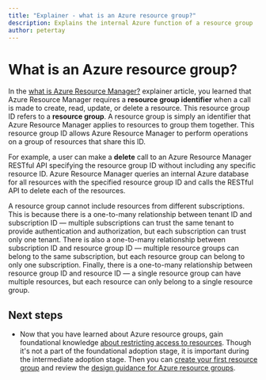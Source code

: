 ```yaml
---
title: "Explainer - what is an Azure resource group?"
description: Explains the internal Azure function of a resource group
author: petertay
---
```


# What is an Azure resource group?

In the [what is Azure Resource Manager?](resource-manager-explainer.md) explainer article, you learned that Azure Resource Manager requires a **resource group identifier** when a call is made to create, read, update, or delete a resource. This resource group ID refers to a **resource group**. A resource group is simply an identifier that Azure Resource Manager applies to resources to group them together. This resource group ID allows Azure Resource Manager to perform operations on a group of resources that share this ID.

For example, a user can make a **delete** call to an Azure Resource Manager RESTful API specifying the resource group ID without including any specific resource ID. Azure Resource Manager queries an internal Azure database for all resources with the specified resource group ID and calls the RESTful API to delete each of the resources.

A resource group cannot include resources from different subscriptions. This is because there is a one-to-many relationship between tenant ID and subscription ID &mdash; multiple subscriptions can trust the same tenant to provide authentication and authorization, but each subscription can trust only one tenant. There is also a one-to-many relationship between subscription ID and resource group ID &mdash; multiple resource groups can belong to the same subscription, but each resource group can belong to only one subscription. Finally, there is a one-to-many relationship between resource group ID and resource ID &mdash; a single resource group can have multiple resources, but each resource can only belong to a single resource group.

## Next steps

* Now that you have learned about Azure resource groups, gain foundational knowledge [about restricting access to resources](/azure/active-directory/active-directory-understanding-resource-access?toc=/azure/architecture/cloud-adoption-guide/toc.json). Though it's not a part of the foundational adoption stage, it is important during the intermediate adoption stage. Then you can [create your first resource group](/azure/azure-resource-manager/resource-group-portal?toc=/azure/architecture/cloud-adoption-guide/toc.json) and review the [design guidance for Azure resource groups](resource-group.md).
